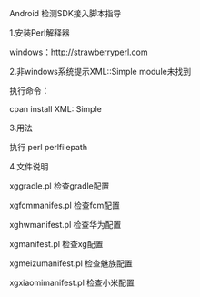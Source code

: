 Android 检测SDK接入脚本指导



1.安装Perl解释器

windows：http://strawberryperl.com   

2.非windows系统提示XML::Simple module未找到

执行命令：

cpan install XML::Simple

3.用法 

执行 perl perlfilepath

4.文件说明

xggradle.pl              检查gradle配置

xgfcmmanifes.pl     检查fcm配置

xghwmanifest.pl     检查华为配置

xgmanifest.pl		检查xg配置

xgmeizumanifest.pl 检查魅族配置

xgxiaomimanifest.pl 检查小米配置